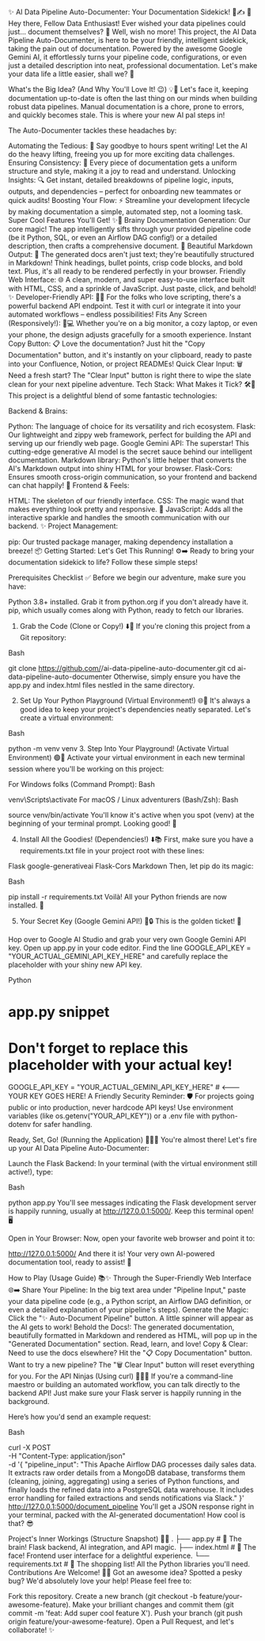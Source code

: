 ✨ AI Data Pipeline Auto-Documenter: Your Documentation Sidekick! 🚀✍️
👋 Hey there, Fellow Data Enthusiast!
Ever wished your data pipelines could just... document themselves? 🤔 Well, wish no more! This project, the AI Data Pipeline Auto-Documenter, is here to be your friendly, intelligent sidekick, taking the pain out of documentation. Powered by the awesome Google Gemini AI, it effortlessly turns your pipeline code, configurations, or even just a detailed description into neat, professional documentation. Let's make your data life a little easier, shall we? 💖

What's the Big Idea? (And Why You'll Love It! 😉) 💡🌟
Let's face it, keeping documentation up-to-date is often the last thing on our minds when building robust data pipelines. Manual documentation is a chore, prone to errors, and quickly becomes stale. This is where your new AI pal steps in!

The Auto-Documenter tackles these headaches by:

Automating the Tedious: 🤖 Say goodbye to hours spent writing! Let the AI do the heavy lifting, freeing you up for more exciting data challenges.
Ensuring Consistency: 🎯 Every piece of documentation gets a uniform structure and style, making it a joy to read and understand.
Unlocking Insights: 🔍 Get instant, detailed breakdowns of pipeline logic, inputs, outputs, and dependencies – perfect for onboarding new teammates or quick audits!
Boosting Your Flow: ⚡️ Streamline your development lifecycle by making documentation a simple, automated step, not a looming task.
Super Cool Features You'll Get! ✨🚀
Brainy Documentation Generation: Our core magic! The app intelligently sifts through your provided pipeline code (be it Python, SQL, or even an Airflow DAG config!) or a detailed description, then crafts a comprehensive document. 🧠
Beautiful Markdown Output: 📝 The generated docs aren't just text; they're beautifully structured in Markdown! Think headings, bullet points, crisp code blocks, and bold text. Plus, it's all ready to be rendered perfectly in your browser.
Friendly Web Interface: 🌐 A clean, modern, and super easy-to-use interface built with HTML, CSS, and a sprinkle of JavaScript. Just paste, click, and behold! ✨
Developer-Friendly API: 👩‍💻 For the folks who love scripting, there's a powerful backend API endpoint. Test it with curl or integrate it into your automated workflows – endless possibilities!
Fits Any Screen (Responsively!): 📱💻 Whether you're on a big monitor, a cozy laptop, or even your phone, the design adjusts gracefully for a smooth experience.
Instant Copy Button: 📋 Love the documentation? Just hit the "Copy Documentation" button, and it's instantly on your clipboard, ready to paste into your Confluence, Notion, or project READMEs!
Quick Clear Input: 🗑️ Need a fresh start? The "Clear Input" button is right there to wipe the slate clean for your next pipeline adventure.
Tech Stack: What Makes it Tick? 🛠️🐍
This project is a delightful blend of some fantastic technologies:

Backend & Brains:

Python: The language of choice for its versatility and rich ecosystem.
Flask: Our lightweight and zippy web framework, perfect for building the API and serving up our friendly web page.
Google Gemini API: The superstar! This cutting-edge generative AI model is the secret sauce behind our intelligent documentation.
Markdown library: Python's little helper that converts the AI's Markdown output into shiny HTML for your browser.
Flask-Cors: Ensures smooth cross-origin communication, so your frontend and backend can chat happily! 🤝
Frontend & Feels:

HTML: The skeleton of our friendly interface.
CSS: The magic wand that makes everything look pretty and responsive. 🎨
JavaScript: Adds all the interactive sparkle and handles the smooth communication with our backend. ✨
Project Management:

pip: Our trusted package manager, making dependency installation a breeze! 📦
Getting Started: Let's Get This Running! ⚙️➡️
Ready to bring your documentation sidekick to life? Follow these simple steps!

Prerequisites Checklist ✅
Before we begin our adventure, make sure you have:

Python 3.8+ installed. Grab it from python.org if you don't already have it.
pip, which usually comes along with Python, ready to fetch our libraries.
1. Grab the Code (Clone or Copy!) ⬇️📂
If you're cloning this project from a Git repository:

Bash

git clone https://github.com/<your-username>/ai-data-pipeline-auto-documenter.git
cd ai-data-pipeline-auto-documenter
Otherwise, simply ensure you have the app.py and index.html files nestled in the same directory.

2. Set Up Your Python Playground (Virtual Environment!) 🌐🌳
It's always a good idea to keep your project's dependencies neatly separated. Let's create a virtual environment:

Bash

python -m venv venv
3. Step Into Your Playground! (Activate Virtual Environment) 🟢🚀
Activate your virtual environment in each new terminal session where you'll be working on this project:

For Windows folks (Command Prompt):
Bash

venv\Scripts\activate
For macOS / Linux adventurers (Bash/Zsh):
Bash

source venv/bin/activate
You'll know it's active when you spot (venv) at the beginning of your terminal prompt. Looking good! 👀

4. Install All the Goodies! (Dependencies!) ⬇️📚
First, make sure you have a requirements.txt file in your project root with these lines:

Flask
google-generativeai
Flask-Cors
Markdown
Then, let pip do its magic:

Bash

pip install -r requirements.txt
Voilà! All your Python friends are now installed. 🎉

5. Your Secret Key (Google Gemini API!) 🔑🔒
This is the golden ticket! 🎫

Hop over to Google AI Studio and grab your very own Google Gemini API key.
Open up app.py in your code editor.
Find the line GOOGLE_API_KEY = "YOUR_ACTUAL_GEMINI_API_KEY_HERE" and carefully replace the placeholder with your shiny new API key.
<!-- end list -->

Python

# app.py snippet
# Don't forget to replace this placeholder with your actual key!
GOOGLE_API_KEY = "YOUR_ACTUAL_GEMINI_API_KEY_HERE" # <--- YOUR KEY GOES HERE!
A Friendly Security Reminder: 🛡️ For projects going public or into production, never hardcode API keys! Use environment variables (like os.getenv("YOUR_API_KEY")) or a .env file with python-dotenv for safer handling.

Ready, Set, Go! (Running the Application) 🏃‍♀️💨
You're almost there! Let's fire up your AI Data Pipeline Auto-Documenter:

Launch the Flask Backend:
In your terminal (with the virtual environment still active!), type:

Bash

python app.py
You'll see messages indicating the Flask development server is happily running, usually at http://127.0.0.1:5000/. Keep this terminal open! 🖥️

Open in Your Browser:
Now, open your favorite web browser and point it to:

http://127.0.0.1:5000/
And there it is! Your very own AI-powered documentation tool, ready to assist! 🎉

How to Play (Usage Guide) 📚✨
Through the Super-Friendly Web Interface 🌐➡️
Share Your Pipeline: In the big text area under "Pipeline Input," paste your data pipeline code (e.g., a Python script, an Airflow DAG definition, or even a detailed explanation of your pipeline's steps).
Generate the Magic: Click the "✨ Auto-Document Pipeline" button. A little spinner will appear as the AI gets to work!
Behold the Docs!: The generated documentation, beautifully formatted in Markdown and rendered as HTML, will pop up in the "Generated Documentation" section. Read, learn, and love!
Copy & Clear: Need to use the docs elsewhere? Hit the "📋 Copy Documentation" button. Want to try a new pipeline? The "🗑️ Clear Input" button will reset everything for you.
For the API Ninjas (Using curl) 🧑‍💻🔗
If you're a command-line maestro or building an automated workflow, you can talk directly to the backend API! Just make sure your Flask server is happily running in the background.

Here’s how you'd send an example request:

Bash

curl -X POST \
     -H "Content-Type: application/json" \
     -d '{
           "pipeline_input": "This Apache Airflow DAG processes daily sales data. It extracts raw order details from a MongoDB database, transforms them (cleaning, joining, aggregating) using a series of Python functions, and finally loads the refined data into a PostgreSQL data warehouse. It includes error handling for failed extractions and sends notifications via Slack."
         }' \
     http://127.0.0.1:5000/document_pipeline
You'll get a JSON response right in your terminal, packed with the AI-generated documentation! How cool is that? 😎

Project's Inner Workings (Structure Snapshot) 📁🧐
.
├── app.py              # 🧠 The brain! Flask backend, AI integration, and API magic.
├── index.html          # 🎨 The face! Frontend user interface for a delightful experience.
└── requirements.txt    # 📜 The shopping list! All the Python libraries you'll need.
Contributions Are Welcome! 🤝💖
Got an awesome idea? Spotted a pesky bug? We'd absolutely love your help! Please feel free to:

Fork this repository.
Create a new branch (git checkout -b feature/your-awesome-feature).
Make your brilliant changes and commit them (git commit -m 'feat: Add super cool feature X').
Push your branch (git push origin feature/your-awesome-feature).
Open a Pull Request, and let's collaborate! ✨
